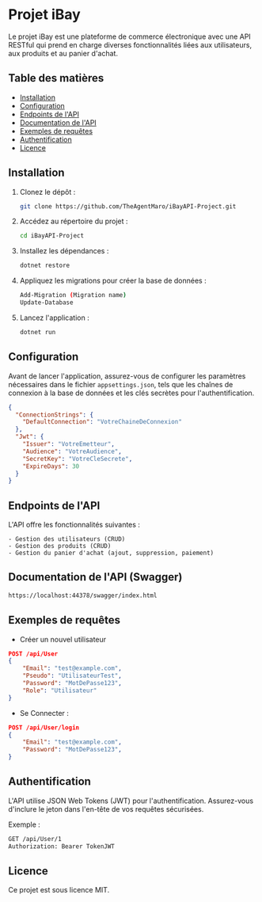 # Projet iBay

Le projet iBay est une plateforme de commerce électronique avec une API RESTful qui prend en charge diverses fonctionnalités liées aux utilisateurs, aux produits et au panier d'achat.

## Table des matières
- [Installation](#installation)
- [Configuration](#configuration)
- [Endpoints de l'API](#endpoints-de-lapi)
- [Documentation de l'API](#documentation-de-lapi)
- [Exemples de requêtes](#exemples-de-requetes)
- [Authentification](#authentification)
- [Licence](#licence)

## Installation

1. Clonez le dépôt :

    ```bash
    git clone https://github.com/TheAgentMaro/iBayAPI-Project.git
    ```

2. Accédez au répertoire du projet :

    ```bash
    cd iBayAPI-Project
    ```

3. Installez les dépendances :

    ```bash
    dotnet restore
    ```

4. Appliquez les migrations pour créer la base de données :

    ```bash
    Add-Migration (Migration name)
    Update-Database
    ```

5. Lancez l'application :

    ```bash
    dotnet run
    ```

## Configuration

Avant de lancer l'application, assurez-vous de configurer les paramètres nécessaires dans le fichier `appsettings.json`, tels que les chaînes de connexion à la base de données et les clés secrètes pour l'authentification.

```json
{
  "ConnectionStrings": {
    "DefaultConnection": "VotreChaineDeConnexion"
  },
  "Jwt": {
    "Issuer": "VotreEmetteur",
    "Audience": "VotreAudience",
    "SecretKey": "VotreCleSecrete",
    "ExpireDays": 30
  }
}
```

## Endpoints de l'API

L'API offre les fonctionnalités suivantes :

    - Gestion des utilisateurs (CRUD)
    - Gestion des produits (CRUD)
    - Gestion du panier d'achat (ajout, suppression, paiement)

## Documentation de l'API (Swagger)

```bash
https://localhost:44378/swagger/index.html
```

## Exemples de requêtes

- Créer un nouvel utilisateur

```json
POST /api/User
{
    "Email": "test@example.com",
    "Pseudo": "UtilisateurTest",
    "Password": "MotDePasse123",
    "Role": "Utilisateur"
}
```

- Se Connecter :

```json
POST /api/User/login
{
    "Email": "test@example.com",
    "Password": "MotDePasse123",
}
```

## Authentification

L'API utilise JSON Web Tokens (JWT) pour l'authentification. Assurez-vous d'inclure le jeton dans l'en-tête de vos requêtes sécurisées.

Exemple :

```bash
GET /api/User/1
Authorization: Bearer TokenJWT
```

## Licence

Ce projet est sous licence MIT.